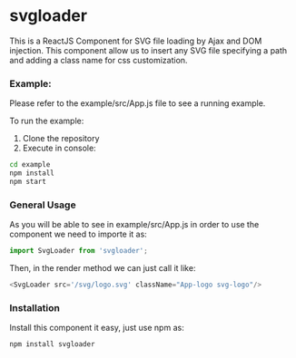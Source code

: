 # svgloader

This is a ReactJS Component for SVG file loading by Ajax and DOM injection. This component allow us to insert any SVG file specifying a path and adding a class name for css customization.

### Example:

Please refer to the example/src/App.js file to see a running example.

To run the example:
1. Clone the repository
2. Execute in console:
```BASH
cd example
npm install
npm start
```

### General Usage

As you will be able to see in example/src/App.js in order to use the component we need to importe it as:
```JAVASCRIPT
import SvgLoader from 'svgloader';
```

Then, in the render method we can just call it like:

```JAVASCRIPT
<SvgLoader src='/svg/logo.svg' className="App-logo svg-logo"/>
```

### Installation

Install this component it easy, just use npm as:
```BASH
npm install svgloader
```
